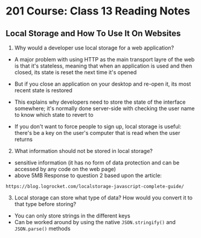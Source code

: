 # 201 Course: Class 13 Reading Notes

## **Local Storage and How To Use It On Websites**

1. Why would a developer use local storage for a web application?

- A major problem with using HTTP as the main transport layre of the web is that it's stateless, meaning that when an application is used and then closed, its state is reset the next time it's opened

- But if you close an application on your desktop and re-open it, its most recent state is restored

- This explains why developers need to store the state of the interface somewhere; it's normally done server-side with checking the user name to know which state to revert to

- If you don't want to force people to sign up, local storage is useful: there's be a key on the user's computer that is read when the user returns

2. What information should not be stored in local storage?

- sensitive information (it has no form of data protection and can be accessed by any code on the web page)
- above 5MB
Response to question 2 based upon the article: 
```
https://blog.logrocket.com/localstorage-javascript-complete-guide/
```

3. Local storage can store what type of data? How would you convert it to that type before storing?

- You can only store strings in the different keys
- Can be worked around by using the native `JSON.stringify()` and `JSON.parse()` methods
